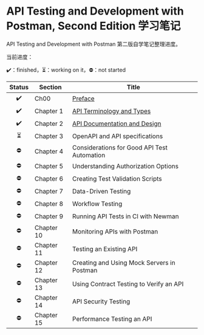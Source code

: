 # API Testing and Development with Postman, Second Edition 学习笔记

API Testing and Development with Postman 第二版自学笔记整理进度。

当前进度：

:heavy_check_mark:：finished，:hourglass_flowing_sand:：working on it，:no_entry:：not started

|          Status          | Section    | Title                                                        |
| :----------------------: | ---------- | ------------------------------------------------------------ |
|    :heavy_check_mark:    | Ch00       | [Preface](./Ch00-Preface.md)                                 |
|    :heavy_check_mark:    | Chapter 1  | [API Terminology and Types](./Ch01-API-Terminology-and-Types.md) |
|    :heavy_check_mark:    | Chapter 2  | [API Documentation and Design](./Ch02-API-Documentation-and-Design.md) |
| :hourglass_flowing_sand: | Chapter 3  | OpenAPI and API specifications                               |
|        :no_entry:        | Chapter 4  | Considerations for Good API Test Automation                  |
|        :no_entry:        | Chapter 5  | Understanding Authorization Options                          |
|        :no_entry:        | Chapter 6  | Creating Test Validation Scripts                             |
|        :no_entry:        | Chapter 7  | Data-Driven Testing                                          |
|        :no_entry:        | Chapter 8  | Workflow Testing                                             |
|        :no_entry:        | Chapter 9  | Running API Tests in Cl with Newman                          |
|        :no_entry:        | Chapter 10 | Monitoring APIs with Postman                                 |
|        :no_entry:        | Chapter 11 | Testing an Existing API                                      |
|        :no_entry:        | Chapter 12 | Creating and Using Mock Servers in Postman                   |
|        :no_entry:        | Chapter 13 | Using Contract Testing to Verify an API                      |
|        :no_entry:        | Chapter 14 | API Security Testing                                         |
|        :no_entry:        | Chapter 15 | Performance Testing an API                                   |
